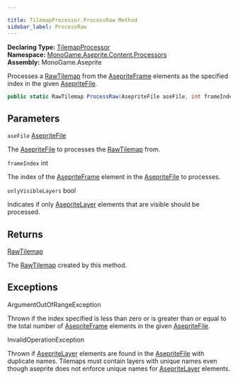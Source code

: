 ```yaml
---

title: TilemapProcessor.ProcessRaw Method
sidebar_label: ProcessRaw
---
```

**Declaring Type:** [TilemapProcessor](../)  
**Namespace:** [MonoGame.Aseprite.Content.Processors](../../)  
**Assembly:** MonoGame.Aseprite

Processes a [RawTilemap](../../../../RawTypes/RawTilemap/) from the [AsepriteFrame](../../../../AsepriteTypes/AsepriteFrame/) elements as the specified index  in the given [AsepriteFile](../../../../AsepriteFile/).

```csharp
public static RawTilemap ProcessRaw(AsepriteFile aseFile, int frameIndex, bool onlyVisibleLayers = true);
```

## Parameters

`aseFile`  [AsepriteFile](../../../../AsepriteFile/)

The [AsepriteFile](../../../../AsepriteFile/) to processes the [RawTilemap](../../../../RawTypes/RawTilemap/) from.

`frameIndex`  int

The index of the [AsepriteFrame](../../../../AsepriteTypes/AsepriteFrame/) element in the [AsepriteFile](../../../../AsepriteFile/) to processes.

`onlyVisibleLayers`  bool

Indicates if only [AsepriteLayer](../../../../AsepriteTypes/AsepriteLayer/) elements that are visible should be processed.

## Returns

[RawTilemap](../../../../RawTypes/RawTilemap/)

The [RawTilemap](../../../../RawTypes/RawTilemap/) created by this method.

## Exceptions

ArgumentOutOfRangeException

Thrown if the index specified is less than zero or is greater than or  equal to the total number of [AsepriteFrame](../../../../AsepriteTypes/AsepriteFrame/) elements in the given [AsepriteFile](../../../../AsepriteFile/).

InvalidOperationException

Thrown if [AsepriteLayer](../../../../AsepriteTypes/AsepriteLayer/) elements are found in the [AsepriteFile](../../../../AsepriteFile/) with duplicate  names.  Tilemaps must contain layers with unique names even though aseprite does not enforce unique names  for [AsepriteLayer](../../../../AsepriteTypes/AsepriteLayer/) elements.


